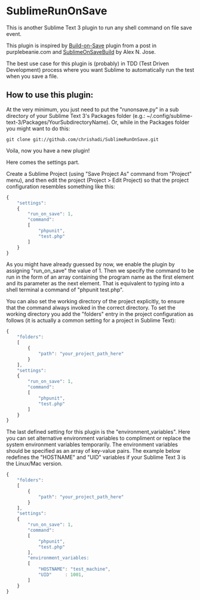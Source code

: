 SublimeRunOnSave
======================

This is another Sublime Text 3 plugin to run any shell command on file save event.

This plugin is inspired by <a href="http://www.purplebeanie.com/Development/automatically-run-build-on-save-in-sublime-text-2.html">Build-on-Save</a> plugin from a post in purplebeanie.com and <a href="https://github.com/alexnj/SublimeOnSaveBuild">SublimeOnSaveBuild</a> by Alex N. Jose.

The best use case for this plugin is (probably) in TDD (Test Driven Development) process where you want Sublime to automatically run the test when you save a file.


How to use this plugin:
-----------------------

At the very minimum, you just need to put the "runonsave.py" in a sub directory of your Sublime Text 3's Packages folder (e.g.: ~/.config/sublime-text-3/Packages/YourSubdirectoryName). Or, while in the Packages folder you might want to do this:
```
git clone git://github.com/chrishadi/SublimeRunOnSave.git
```
Voila, now you have a new plugin!

Here comes the settings part.

Create a Sublime Project (using "Save Project As" command from "Project" menu), and then edit the project (Project > Edit Project) so that the project configuration resembles something like this:
```javascript
{
	"settings":
	{
		"run_on_save": 1,
		"command":
		[
			"phpunit",
			"test.php"
		]
	}
}
```
As you might have already guessed by now, we enable the plugin by assigning "run_on_save" the value of 1. Then we specify the command to be run in the form of an array containing the program name as the first element and its parameter as the next element. That is equivalent to typing into a shell terminal a command of "phpunit test.php".

You can also set the working directory of the project explicitly, to ensure that the command always invoked in the correct directory. To set the working directory you add the "folders" entry in the project configuration as follows (it is actually a common setting for a project in Sublime Text):
```javascript
{
	"folders":
	[
		{
			"path": "your_project_path_here"
		}
	],
	"settings":
	{
		"run_on_save": 1,
		"command":
		[
			"phpunit",
			"test.php"
		]
	}
}
```

The last defined setting for this plugin is the "environment_variables". Here you can set alternative environment variables to compliment or replace the system environment variables temporarily. The environment variables should be specified as an array of key-value pairs. The example below redefines the "HOSTNAME" and "UID" variables if your Sublime Text 3 is the Linux/Mac version.
```javascript
{
	"folders":
	[
		{
			"path": "your_project_path_here"
		}
	],
	"settings":
	{
		"run_on_save": 1,
		"command":
		[
			"phpunit",
			"test.php"
		],
		"environment_variables:
		[
			"HOSTNAME": "test_machine",
			"UID"     : 1001,
		]
	}
}
```
